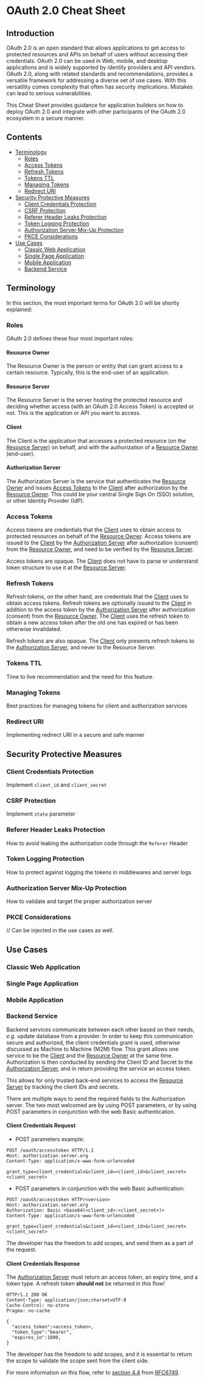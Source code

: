 # OAuth 2.0 Cheat Sheet

## Introduction

OAuth 2.0 is an open standard that allows applications to get access to protected resources and APIs on behalf of users without accessing their credentials. OAuth 2.0 can be used in Web, mobile, and desktop applications and is widely supported by identity providers and API vendors. OAuth 2.0, along with related standards and recommendations, provides a versatile framework for addressing a diverse set of use cases. With this versatility comes complexity that often has security implications. Mistakes can lead to serious vulnerabilities.

This Cheat Sheet provides guidance for application builders on how to deploy OAuth 2.0 and integrate with other participants of the OAuth 2.0 ecosystem in a secure manner.

## Contents

- [Terminology](#terminology)
   - [Roles](#roles)
   - [Access Tokens](#access-tokens)
   - [Refresh Tokens](#refresh-tokens)
   - [Tokens TTL](#tokens-ttl)
   - [Managing Tokens](#managing-tokens)
   - [Redirect URI](#redirect-uri)
- [Security Protective Measures](#security-protective-measures)
   - [Client Credentials Protection](#client-credentials-protection)
   - [CSRF Protection](#csrf-protection)
   - [Referer Header Leaks Protection](#referer-header-leaks-protection)
   - [Token Logging Protection](#token-logging-protection)
   - [Authorization Server Mix-Up Protection](#authorization-server-mix-up-protection)
   - [PKCE Considerations](#pkce-considerations)
- [Use Cases](#use-cases)
   - [Classic Web Application](#classic-web-application)
   - [Single Page Application](#single-page-application)
   - [Mobile Application](#mobile-application)
   - [Backend Service](#backend-service)

## Terminology

In this section, the most important terms for OAuth 2.0 will be shortly explained:

### Roles

OAuth 2.0 defines these four most important roles:

#### Resource Owner

The Resource Owner is the person or entity that can grant access to a certain resource. Typically, this is the end-user of an application.

#### Resource Server

The Resource Server is the server hosting the protected resource and deciding whether access (with an OAuth 2.0 Access Token) is accepted or not. This is the application or API you want to access.

#### Client

The Client is the application that accesses a protected resource (on the [Resource Server]) on behalf, and with the authorization of a [Resource Owner] (end-user).

#### Authorization Server

The Authorization Server is the service that authenticates the [Resource Owner] and issues [Access Tokens] to the [Client] after authorization by the [Resource Owner]. This could be your central Single Sign On (SSO) solution, or other Identity Provider (IdP).

### Access Tokens

Access tokens are credentials that the [Client] uses to obtain access to protected resources on behalf of the [Resource Owner]. Access tokens are issued to the [Client] by the [Authorization Server] after authorization (consent) from the [Resource Owner], and need to be verified by the [Resource Server].

Access tokens are opaque. The [Client] does not have to parse or understand token structure to use it at the [Resource Server].

### Refresh Tokens

Refresh tokens, on the other hand, are credentials that the [Client] uses to obtain access tokens. Refresh tokens are optionally issued to the [Client] in addition to the access token by the [Authorization Server] after authorization (consent) from the [Resource Owner]. The [Client] uses the refresh token to obtain a new access token after the old one has expired or has been otherwise invalidated.

Refresh tokens are also opaque. The [Client] only presents refresh tokens to the [Authorization Server], and never to the Resource Server.

### Tokens TTL

Time to live recommendation and the need for this feature.

### Managing Tokens

Best practices for managing tokens for client and authorization services

### Redirect URI

Implementing redirect URI in a secure and safe manner

## Security Protective Measures

### Client Credentials Protection

Implement `client_id` and `client_secret`

### CSRF Protection

Implement `state` parameter

### Referer Header Leaks Protection

How to avoid leaking the authorization code through the `Referer` Header

### Token Logging Protection

How to protect against logging the tokens in middlewares and server logs

### Authorization Server Mix-Up Protection

How to validate and target the proper authorization server

### PKCE Considerations

// Can be injected in the use cases as well.

## Use Cases

### Classic Web Application

### Single Page Application

### Mobile Application

### Backend Service

Backend services communicate between each other based on their needs, _e.g._ update database from a provider. In order to keep this communication secure and authorized, the client credentials grant is used, otherwise discussed as Machine to Machine (M2M) flow. This grant allows one service to be the [Client] and the [Resource Owner] at the same time. Authorization is then conducted by sending the Client ID and Secret to the [Authorization Server], and in return providing the service an access token.

This allows for only trusted back-end services to access the [Resource Server] by tracking the client IDs and secrets.

There are multiple ways to send the required fields to the Authorization server. The two most welcomed are by using POST parameters, or by using POST parameters in conjunction with the web Basic authentication.

#### Client Credentials Request

- POST parameters example:

```http
POST /oauth/accesstoken HTTP/1.1
Host: authorization.server.org
Content-Type: application/x-www-form-urlencoded

grant_type=client_credentials&client_id=<client_id>&client_secret=<client_secret>
```

- POST parameters in conjunction with the web Basic authentication:

```http
POST /oauth/accesstoken HTTP/<version>
Host: authorization.server.org
Authorization: Basic <base64(<client_id>:<client_secret>)>
Content-Type: application/x-www-form-urlencoded

grant_type=client_credentials&client_id=<client_id>&client_secret=<client_secret>
```

The developer has the freedom to add scopes, and send them as a part of the request.

#### Client Credentials Response

The [Authorization Server] must return an access token, an expiry time, and a token type. A refresh token **should not** be returned in this flow!

```http
HTTP/1.1 200 OK
Content-Type: application/json;charset=UTF-8
Cache-Control: no-store
Pragma: no-cache
 
{
  "access_token":<access_token>,
  "token_type":"bearer",
  "expires_in":1800,
}
```

The developer has the freedom to add scopes, and it is essential to return the scope to validate the scope sent from the client side.

For more information on this flow, refer to [section 4.4](https://tools.ietf.org/html/rfc6749#section-4.4) from [RFC6749].

[Resource Owner]: #resource-owner
[Resource Server]: #resource-server
[Client]: #client
[Authorization Server]: #authorization-server
[Access Tokens]: #access-tokens
[RFC6749]: https://tools.ietf.org/html/rfc6749